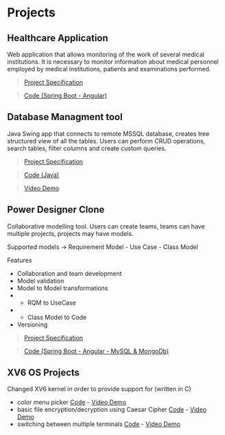 # Projects
## Healthcare Application
Web application that allows monitoring of the work of several medical institutions. It is necessary to monitor information about medical personnel employed by medical institutions, patients and examinations performed.

> [Project Specification](https://github.com/jdjurisic/healthcare-app/blob/86f10cae559f83cb0f08930a7faa4f7b11e04855/Project%20Specification.pdf)

> [Code (Spring Boot - Angular)](https://github.com/jdjurisic/healthcare-app)

## Database Managment tool
Java Swing app that connects to remote MSSQL database, creates tree structured view of all the tables. Users can perform CRUD operations, search tables, filter columns and create custom queries.
> [Project Specification](https://github.com/jdjurisic/database-project/blob/16ddae9b111d52c88753dace9efbaee8d4e676ee/Baze_Podataka_Projekat2020.pdf)

> [Code (Java)](https://github.com/jdjurisic/database-project/)

> [Video Demo](https://www.youtube.com/watch?v=EaYCF5qjmE8&ab_channel=JocaYNWA)

## Power Designer Clone
Collaborative modelling tool. Users can create teams, teams can have multiple projects, projects may have models.

Supported models -> Requirement Model - Use Case  - Class Model

Features
- Collaboration and team development
- Model validation
- Model to Model transformations
- - RQM to UseCase
- - Class Model to Code
- Versioning


> [Project Specification](https://github.com/jdjurisic/power-designer-clone/blob/e86b23db1d0e50e22d08c0a84c8c1fc6275fc157/Specifikacija.pdf)

> [Code (Spring Boot  - Angular  - MySQL & MongoDb)](https://github.com/jdjurisic/power-designer-clone)

## XV6 OS Projects 
Changed XV6 kernel in order to provide support for (written in C)
- color menu picker [Code](https://github.com/jdjurisic/xv6-color-menu) - [Video Demo](https://youtu.be/8occJHW7-u8)
- basic file encryption/decryption using Caesar Cipher [Code](https://github.com/jdjurisic/xv6-file-encryption-decr) - [Video Demo](https://youtu.be/hCLg6WmpFkQ)
- switching between multiple terminals [Code](https://github.com/jdjurisic/xv6-multiple-terminals) - [Video Demo](https://youtu.be/AlbpD0OFF9k)

